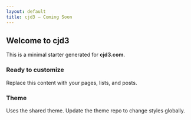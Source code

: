 ```yaml
---
layout: default
title: cjd3 — Coming Soon
---
```


<section class="container">
  <h2>Welcome to cjd3</h2>
  <p class="lead">This is a minimal starter generated for <strong>cjd3.com</strong>.</p>

  <div class="grid">
    <article class="card">
      <h3>Ready to customize</h3>
      <p>Replace this content with your pages, lists, and posts.</p>
    </article>
    <article class="card">
      <h3>Theme</h3>
      <p>Uses the shared theme. Update the theme repo to change styles globally.</p>
    </article>
  </div>
</section>
